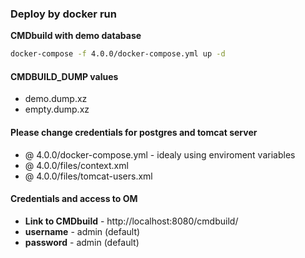 ### Deploy by docker run
**CMDbuild with demo database**  
```bash
docker-compose -f 4.0.0/docker-compose.yml up -d
```  

#### CMDBUILD_DUMP values
* demo.dump.xz
* empty.dump.xz

#### Please change credentials for postgres and tomcat server
* @ 4.0.0/docker-compose.yml - idealy using enviroment variables
* @ 4.0.0/files/context.xml
* @ 4.0.0/files/tomcat-users.xml

#### Credentials and access to OM
* **Link to CMDbuild** - http://localhost:8080/cmdbuild/
* **username** - admin (default)
* **password** - admin (default)